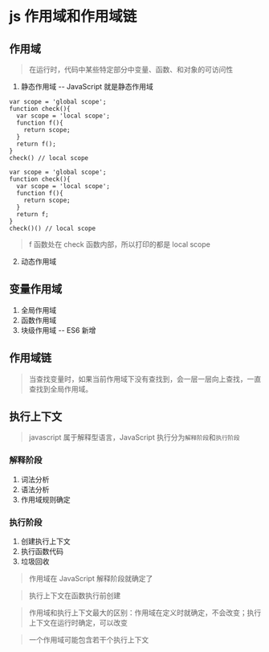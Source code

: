 # js 作用域和作用域链

## 作用域

> 在运行时，代码中某些特定部分中变量、函数、和对象的可访问性

1. 静态作用域 -- JavaScript 就是静态作用域

```
var scope = 'global scope';
function check(){
  var scope = 'local scope';
  function f(){
    return scope;
  }
  return f();
}
check() // local scope
```

```
var scope = 'global scope';
function check(){
  var scope = 'local scope';
  function f(){
    return scope;
  }
  return f;
}
check()() // local scope
```

> f 函数处在 check 函数内部，所以打印的都是 local scope

2. 动态作用域

## 变量作用域

1. 全局作用域
2. 函数作用域
3. 块级作用域 -- ES6 新增

## 作用域链

> 当查找变量时，如果当前作用域下没有查找到，会一层一层向上查找，一直查找到全局作用域。

## 执行上下文

> javascript 属于解释型语言，JavaScript 执行分为`解释阶段`和`执行阶段`

### 解释阶段

1. 词法分析
2. 语法分析
3. 作用域规则确定

### 执行阶段

1. 创建执行上下文
2. 执行函数代码
3. 垃圾回收

> 作用域在 JavaScript 解释阶段就确定了

> 执行上下文在函数执行前创建

> 作用域和执行上下文最大的区别：作用域在定义时就确定，不会改变；执行上下文在运行时确定，可以改变

> 一个作用域可能包含若干个执行上下文
